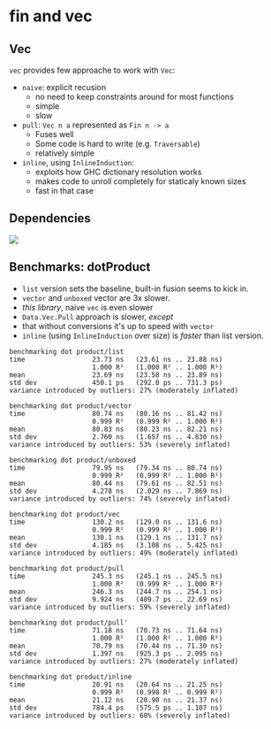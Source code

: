 # fin and vec

## Vec

`vec` provides few approache to work with `Vec`:
- `naive`: explicit recusion
    - no need to keep constraints around for most functions
    - simple
    - slow
- `pull`: `Vec n a` represented as `Fin n -> a`
    - Fuses well
    - Some code is hard to write (e.g. `Traversable`)
    - relatively simple
- `inline`, using `InlineInduction`:
    - exploits how GHC dictionary resolution works
    - makes code to unroll completely for staticaly known sizes
    - fast in that case

## Dependencies

![](https://raw.githubusercontent.com/phadej/vec/master/deps.png)

## Benchmarks: dotProduct

- `list` version sets the baseline, built-in fusion seems to kick in.
- `vector` and `unboxed` vector are 3x slower.
- *this library*, naive `vec` is even slower
- `Data.Vec.Pull` approach is slower, *except*
- that without conversions it's up to speed with `vector`
- `inline` (using `InlineInduction` over size) is *faster* than list version.

```
benchmarking dot product/list
time                 23.73 ns   (23.61 ns .. 23.88 ns)
                     1.000 R²   (1.000 R² .. 1.000 R²)
mean                 23.69 ns   (23.58 ns .. 23.89 ns)
std dev              450.1 ps   (292.0 ps .. 731.3 ps)
variance introduced by outliers: 27% (moderately inflated)

benchmarking dot product/vector
time                 80.74 ns   (80.16 ns .. 81.42 ns)
                     0.999 R²   (0.999 R² .. 1.000 R²)
mean                 80.83 ns   (80.23 ns .. 82.21 ns)
std dev              2.760 ns   (1.657 ns .. 4.830 ns)
variance introduced by outliers: 53% (severely inflated)

benchmarking dot product/unboxed
time                 79.95 ns   (79.34 ns .. 80.74 ns)
                     0.999 R²   (0.999 R² .. 1.000 R²)
mean                 80.44 ns   (79.61 ns .. 82.51 ns)
std dev              4.278 ns   (2.029 ns .. 7.869 ns)
variance introduced by outliers: 74% (severely inflated)

benchmarking dot product/vec
time                 130.2 ns   (129.0 ns .. 131.6 ns)
                     0.999 R²   (0.999 R² .. 1.000 R²)
mean                 130.1 ns   (129.1 ns .. 131.7 ns)
std dev              4.185 ns   (3.108 ns .. 5.425 ns)
variance introduced by outliers: 49% (moderately inflated)

benchmarking dot product/pull
time                 245.3 ns   (245.1 ns .. 245.5 ns)
                     1.000 R²   (0.999 R² .. 1.000 R²)
mean                 246.3 ns   (244.7 ns .. 254.1 ns)
std dev              9.924 ns   (409.7 ps .. 22.69 ns)
variance introduced by outliers: 59% (severely inflated)

benchmarking dot product/pull'
time                 71.18 ns   (70.73 ns .. 71.64 ns)
                     1.000 R²   (1.000 R² .. 1.000 R²)
mean                 70.79 ns   (70.44 ns .. 71.30 ns)
std dev              1.397 ns   (925.3 ps .. 2.095 ns)
variance introduced by outliers: 27% (moderately inflated)

benchmarking dot product/inline
time                 20.91 ns   (20.64 ns .. 21.25 ns)
                     0.999 R²   (0.998 R² .. 0.999 R²)
mean                 21.12 ns   (20.90 ns .. 21.37 ns)
std dev              784.4 ps   (575.5 ps .. 1.107 ns)
variance introduced by outliers: 60% (severely inflated)
```
